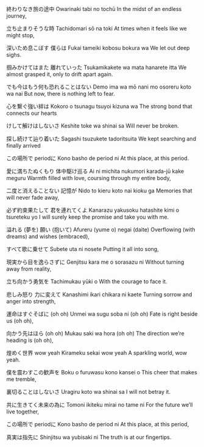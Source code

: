 終わりなき旅の途中
Owarinaki tabi no tochū
In the midst of an endless journey,

立ち止まりそうな時
Tachidomari sō na toki
At times when it feels like we might stop,

深いため息こぼす 僕らは
Fukai tameiki kobosu bokura wa
We let out deep sighs.

掴みかけてはまた 離れていった
Tsukamikakete wa mata hanarete itta
We almost grasped it, only to drift apart again.

でも今はもう何も恐れることはない
Demo ima wa mō nani mo osoreru koto wa nai
But now, there is nothing left to fear.

心を繋ぐ強い絆は
Kokoro o tsunagu tsuyoi kizuna wa
The strong bond that connects our hearts

けして解けはしないさ
Keshite toke wa shinai sa
Will never be broken.

探し続けて辿り着いた
Sagashi tsuzukete tadoritsuita
We kept searching and finally arrived

この場所で periodに
Kono basho de period ni
At this place, at this period.

愛に満ちたぬくもり 体中駆け巡る
Ai ni michita nukumori karada-jū kake meguru
Warmth filled with love, coursing through my entire body,

二度と消えることない 記憶が
Nido to kieru koto nai kioku ga
Memories that will never fade away,

必ず約束果たして 君を連れてくよ
Kanarazu yakusoku hatashite kimi o tsureteku yo
I will surely keep the promise and take you with me.

溢れる (夢を) 願い (抱いて)
Afureru (yume o) negai (daite)
Overflowing (with dreams) and wishes (embraced),

すべて歌に乗せて
Subete uta ni nosete
Putting it all into song,

現実から目を逸らさずに
Genjitsu kara me o sorasazu ni
Without turning away from reality,

立ち向かう勇気を
Tachimukau yūki o
With the courage to face it.

悲しみ怒り 力に変えて
Kanashimi ikari chikara ni kaete
Turning sorrow and anger into strength,

運命はすぐそばに (oh oh)
Unmei wa sugu soba ni (oh oh)
Fate is right beside us (oh oh),

向かう先はほら (oh oh)
Mukau saki wa hora (oh oh)
The direction we’re heading is (oh oh),

煌めく世界 wow yeah
Kirameku sekai wow yeah
A sparkling world, wow yeah.

僕を震わすこの歓声を
Boku o furuwasu kono kansei o
This cheer that makes me tremble,

裏切ることはしないさ
Uragiru koto wa shinai sa
I will not betray it.

共に生きてく未来の為に
Tomoni ikiteku mirai no tame ni
For the future we’ll live together,

この場所で periodに
Kono basho de period ni
At this place, at this period,

真実は指先に
Shinjitsu wa yubisaki ni
The truth is at our fingertips.
